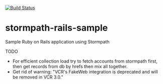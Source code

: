 [![Build Status](https://travis-ci.org/stormpath/stormpath-rails-sample.png?branch=master)](https://travis-ci.org/stormpath/stormpath-rails-sample)

stormpath-rails-sample
======================

Sample Ruby on Rails application using Stormpath

TODO

* For efficient collection load try to fetch accounts from stormpath first,  then get records from db by hrefs then mix all together.
* Get rid of warning: "VCR's FakeWeb integration is deprecated and will be removed in VCR 3.0."
